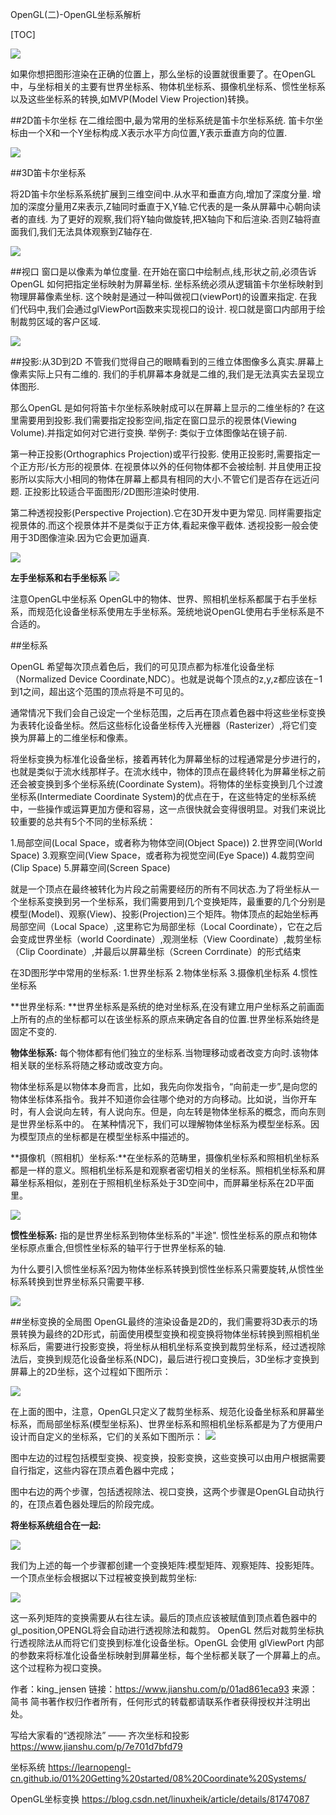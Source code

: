 OpenGL(二)-OpenGL坐标系解析

[TOC]

![](https://upload-images.jianshu.io/upload_images/2500437-0c36abf51a1037da.jpg?imageMogr2/auto-orient/strip%7CimageView2/2/w/637)

如果你想把图形渲染在正确的位置上，那么坐标的设置就很重要了。在OpenGL中，与坐标相关的主要有世界坐标系、物体机坐标系、摄像机坐标系、惯性坐标系以及这些坐标系的转换,如MVP(Model View Projection)转换。

##2D笛卡尔坐标
在二维绘图中,最为常用的坐标系统是笛卡尔坐标系统. 笛卡尔坐标由一个X和一个Y坐标构成.X表示水平方向位置,Y表示垂直方向的位置.

![](https://upload-images.jianshu.io/upload_images/2500437-ea8a699a4c3e8ee2.jpg?imageMogr2/auto-orient/strip%7CimageView2/2/w/324)

##3D笛卡尔坐标系

将2D笛卡尔坐标系系统扩展到三维空间中.从水平和垂直方向,增加了深度分量.
增加的深度分量用Z来表示,Z轴同时垂直于X,Y轴.它代表的是一条从屏幕中心朝向读者的直线.
为了更好的观察,我们将Y轴向做旋转,把X轴向下和后渲染.否则Z轴将直面我们,我们无法具体观察到Z轴存在.

![](https://upload-images.jianshu.io/upload_images/2500437-8ce898dc193898dc.jpg?imageMogr2/auto-orient/strip%7CimageView2/2/w/254)

##视口
窗口是以像素为单位度量. 在开始在窗口中绘制点,线,形状之前,必须告诉OpenGL 如何把指定坐标映射为屏幕坐标.
坐标系统必须从逻辑笛卡尔坐标映射到物理屏幕像素坐标. 这个映射是通过一种叫做视口(viewPort)的设置来指定.
在我们代码中,我们会通过glViewPort函数来实现视口的设计. 视口就是窗口内部用于绘制裁剪区域的客户区域.

![](https://upload-images.jianshu.io/upload_images/2500437-ca639efab73199d1.png?imageMogr2/auto-orient/strip%7CimageView2/2/w/1000)

##投影:从3D到2D
不管我们觉得自己的眼睛看到的三维立体图像多么真实.屏幕上像素实际上只有二维的. 我们的手机屏幕本身就是二维的,我们是无法真实去呈现立体图形.

那么OpenGL 是如何将笛卡尔坐标系映射成可以在屏幕上显示的二维坐标的?
在这里需要用到投影.我们需要指定投影空间,指定在窗口显示的视景体(Viewing Volume).并指定如何对它进行变换.
举例子: 类似于立体图像站在镜子前.

第一种正投影(Orthographics Projection)或平行投影. 使用正投影时,需要指定一个正方形/长方形的视景体. 在视景体以外的任何物体都不会被绘制. 并且使用正投影所以实际大小相同的物体在屏幕上都具有相同的大小.不管它们是否存在远近问题.  正投影比较适合平面图形/2D图形渲染时使用.

第二种透视投影(Perspective Projection).它在3D开发中更为常见. 同样需要指定视景体的.而这个视景体并不是类似于正方体,看起来像平截体. 透视投影一般会使用于3D图像渲染.因为它会更加逼真.

![](https://upload-images.jianshu.io/upload_images/2500437-ebd79672d4495def.jpg?imageMogr2/auto-orient/strip%7CimageView2/2/w/793)

**左手坐标系和右手坐标系**
![](https://upload-images.jianshu.io/upload_images/2500437-06d757dd6b0c0d11.jpg?imageMogr2/auto-orient/strip%7CimageView2/2/w/1000)

注意OpenGL中坐标系 OpenGL中的物体、世界、照相机坐标系都属于右手坐标系，而规范化设备坐标系使用左手坐标系。笼统地说OpenGL使用右手坐标系是不合适的。

##坐标系

OpenGL 希望每次顶点着色后，我们的可见顶点都为标准化设备坐标（Normalized Device Coordinate,NDC）。也就是说每个顶点的z,y,z都应该在−1到1之间，超出这个范围的顶点将是不可见的。

通常情况下我们会自己设定一个坐标范围，之后再在顶点着色器中将这些坐标变换为表转化设备坐标。然后这些标化设备坐标传入光栅器（Rasterizer）,将它们变换为屏幕上的二维坐标和像素。

将坐标变换为标准化设备坐标，接着再转化为屏幕坐标的过程通常是分步进行的，也就是类似于流水线那样子。在流水线中，物体的顶点在最终转化为屏幕坐标之前还会被变换到多个坐标系统(Coordinate System)。将物体的坐标变换到几个过渡坐标系(Intermediate Coordinate System)的优点在于，在这些特定的坐标系统中，一些操作或运算更加方便和容易，这一点很快就会变得很明显。对我们来说比较重要的总共有5个不同的坐标系统：

1.局部空间(Local Space，或者称为物体空间(Object Space))
2.世界空间(World Space)
3.观察空间(View Space，或者称为视觉空间(Eye Space))
4.裁剪空间(Clip Space)
5.屏幕空间(Screen Space)

就是一个顶点在最终被转化为片段之前需要经历的所有不同状态.为了将坐标从一个坐标系变换到另一个坐标系，我们需要用到几个变换矩阵，最重要的几个分别是模型(Model)、观察(View)、投影(Projection)三个矩阵。物体顶点的起始坐标再局部空间（Local Space）,这里称它为局部坐标（Local Coordinate），它在之后会变成世界坐标（world Coordinate）,观测坐标（View Coordinate）,裁剪坐标（Clip Coordinate）,并最后以屏幕坐标（Screen Corrdinate）的形式结束

在3D图形学中常用的坐标系:
1.世界坐标系
2.物体坐标系
3.摄像机坐标系
4.惯性坐标系

**世界坐标系: **世界坐标系是系统的绝对坐标系,在没有建立用户坐标系之前画面上所有的点的坐标都可以在该坐标系的原点来确定各自的位置.世界坐标系始终是固定不变的.

**物体坐标系:** 每个物体都有他们独立的坐标系.当物理移动或者改变方向时.该物体相关联的坐标系将随之移动或改变方向。

物体坐标系是以物体本身而言，比如，我先向你发指令，“向前走一步”,是向您的物体坐标体系指令。我并不知道你会往哪个绝对的方向移动。比如说，当你开车时，有人会说向左转，有人说向东。但是，向左转是物体坐标系的概念，而向东则是世界坐标系中的。
在某种情况下，我们可以理解物体坐标系为模型坐标系。因为模型顶点的坐标都是在模型坐标系中描述的。

**摄像机（照相机）坐标系:**在坐标系的范畴里，摄像机坐标系和照相机坐标系都是一样的意义。照相机坐标系是和观察者密切相关的坐标系。照相机坐标系和屏幕坐标系相似，差别在于照相机坐标系处于3D空间中，而屏幕坐标系在2D平面里。

![](https://upload-images.jianshu.io/upload_images/2500437-9a8e39c0854b5102.png?imageMogr2/auto-orient/strip%7CimageView2/2/w/994)

**惯性坐标系:** 指的是世界坐标系到物体坐标系的"半途". 惯性坐标系的原点和物体坐标原点重合,但惯性坐标系的轴平行于世界坐标系的轴.

为什么要引入惯性坐标系?因为物体坐标系转换到惯性坐标系只需要旋转,从惯性坐标系转换到世界坐标系只需要平移.

![](https://upload-images.jianshu.io/upload_images/2500437-61b7dbd5561d6369.png?imageMogr2/auto-orient/strip%7CimageView2/2/w/884)

##坐标变换的全局图
OpenGL最终的渲染设备是2D的，我们需要将3D表示的场景转换为最终的2D形式，前面使用模型变换和视变换将物体坐标转换到照相机坐标系后，需要进行投影变换，将坐标从相机坐标系变换到裁剪坐标系，经过透视除法后，变换到规范化设备坐标系(NDC)，最后进行视口变换后，3D坐标才变换到屏幕上的2D坐标，这个过程如下图所示：

![](https://upload-images.jianshu.io/upload_images/2500437-6d2c080869ac3fb2.png?imageMogr2/auto-orient/strip%7CimageView2/2/w/1000)

在上面的图中，注意，OpenGL只定义了裁剪坐标系、规范化设备坐标系和屏幕坐标系，而局部坐标系(模型坐标系)、世界坐标系和照相机坐标系都是为了方便用户设计而自定义的坐标系，它们的关系如下图所示：
![](https://upload-images.jianshu.io/upload_images/2500437-b08a589388179f30.png?imageMogr2/auto-orient/strip%7CimageView2/2/w/866)

图中左边的过程包括模型变换、视变换，投影变换，这些变换可以由用户根据需要自行指定，这些内容在顶点着色器中完成；

图中右边的两个步骤，包括透视除法、视口变换，这两个步骤是OpenGL自动执行的，在顶点着色器处理后的阶段完成。

**将坐标系统组合在一起:**

![](https://upload-images.jianshu.io/upload_images/2500437-a69519043f32229c.jpg?imageMogr2/auto-orient/strip%7CimageView2/2/w/679)

我们为上述的每一个步骤都创建一个变换矩阵:模型矩阵、观察矩阵、投影矩阵。
一个顶点坐标会根据以下过程被变换到裁剪坐标:

![](https://upload-images.jianshu.io/upload_images/2500437-0095f4bf83de2885.png?imageMogr2/auto-orient/strip%7CimageView2/2/w/536)

这一系列矩阵的变换需要从右往左读。最后的顶点应该被赋值到顶点着色器中的gl_position,OPENGL将会自动进行透视除法和裁剪。
OpenGL 然后对裁剪坐标执行透视除法从而将它们变换到标准化设备坐标。OpenGL 会使用 glViewPort 内部的参数来将标准化设备坐标映射到屏幕坐标，每个坐标都关联了一个屏幕上的点。这个过程称为视口变换。




作者：king_jensen
链接：https://www.jianshu.com/p/01ad861eca93
来源：简书
简书著作权归作者所有，任何形式的转载都请联系作者获得授权并注明出处。

写给大家看的“透视除法” —— 齐次坐标和投影
https://www.jianshu.com/p/7e701d7bfd79

坐标系统
https://learnopengl-cn.github.io/01%20Getting%20started/08%20Coordinate%20Systems/


OpenGL坐标变换
https://blog.csdn.net/linuxheik/article/details/81747087